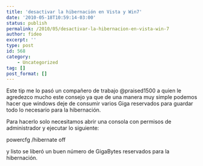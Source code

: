 ```yaml
---
title: 'desactivar la hibernación en Vista y Win7'
date: '2010-05-18T10:59:14-03:00'
status: publish
permalink: /2010/05/desactivar-la-hibernacion-en-vista-win-7
author: fideo
excerpt: ''
type: post
id: 568
category:
    - Uncategorized
tag: []
post_format: []
---
```

Este tip me lo pasó un compañero de trabajo @praised1500 a quien le agredezco mucho este consejo ya que de una manera muy simple podemos hacer que windows deje de consumir varios Giga reservados para guardar todo lo necesario para la hibernación.

Para hacerlo solo necesitamos abrir una consola con permisos de administrador y ejecutar lo siguiente:

powercfg /hibernate off

y listo se liberó un buen número de GigaBytes reservados para la hibernación.